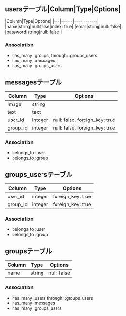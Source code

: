 ## usersテーブル|Column|Type|Options|
|Column|Type|Options|
|---|------|----|-------|
|name|string|null:false|index: true|
|email|string|null: false|
|password|string|null: false｜
### Association
- has_many :groups, through: :groups_users
- has_many :messages
- has_many :groups_users

## messagesテーブル
|Column|Type|Options|
|------|----|-------|
|image|string||
|text|text||
|user_id|integer|null: false, foreign_key: true|
|group_id|integer|null: false, foreign_key: true|
### Association
- belongs_to :user
- belongs_to :group


## groups_usersテーブル
|Column|Type|Options|
|------|----|-------|
|user_id|integer|foreign_key: true|
|group_id|integer|foreign_key: true|
### Association
- belongs_to :user
- belongs_to :group

## groupsテーブル
|Column|Type|Options|
|------|----|-------|
|name|string|null: false|
### Association
- has_many :users through: :groups_users
- has_many :messages
- has_many :groups_users
















